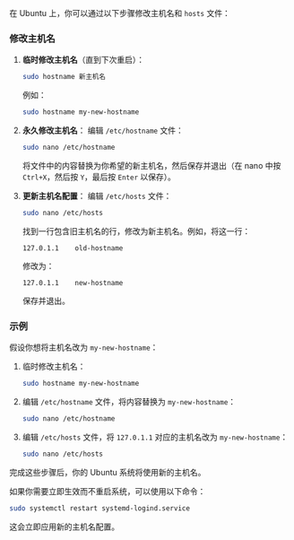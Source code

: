 在 Ubuntu 上，你可以通过以下步骤修改主机名和 `hosts` 文件：

### 修改主机名

1. **临时修改主机名**（直到下次重启）：
   ```bash
   sudo hostname 新主机名
   ```
   例如：
   ```bash
   sudo hostname my-new-hostname
   ```

2. **永久修改主机名**：
   编辑 `/etc/hostname` 文件：
   ```bash
   sudo nano /etc/hostname
   ```
   将文件中的内容替换为你希望的新主机名，然后保存并退出（在 nano 中按 `Ctrl+X`，然后按 `Y`，最后按 `Enter` 以保存）。

3. **更新主机名配置**：
   编辑 `/etc/hosts` 文件：
   ```bash
   sudo nano /etc/hosts
   ```
   找到一行包含旧主机名的行，修改为新主机名。例如，将这一行：
   ```
   127.0.1.1    old-hostname
   ```
   修改为：
   ```
   127.0.1.1    new-hostname
   ```
   保存并退出。

### 示例

假设你想将主机名改为 `my-new-hostname`：

1. 临时修改主机名：
   ```bash
   sudo hostname my-new-hostname
   ```

2. 编辑 `/etc/hostname` 文件，将内容替换为 `my-new-hostname`：
   ```bash
   sudo nano /etc/hostname
   ```

3. 编辑 `/etc/hosts` 文件，将 `127.0.1.1` 对应的主机名改为 `my-new-hostname`：
   ```bash
   sudo nano /etc/hosts
   ```

完成这些步骤后，你的 Ubuntu 系统将使用新的主机名。

如果你需要立即生效而不重启系统，可以使用以下命令：
```bash
sudo systemctl restart systemd-logind.service
```

这会立即应用新的主机名配置。